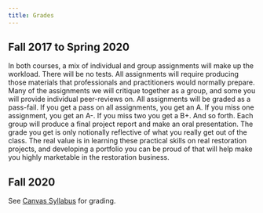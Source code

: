 ```yaml
---
title: Grades
---
```


## Fall 2017 to Spring 2020

In both courses, a mix of individual and group assignments  will make up the workload. There will be no tests. All assignments will require producing those materials that professionals and practitioners would normally prepare.  Many of the assignments we will critique together as a group, and some you will provide individual peer-reviews on. All assignments will be graded as a pass-fail. If you get a pass on all assignments, you get an A. If you miss one assignment, you get an A-. If you miss two you get a B+. And so forth.  Each group will produce a final project report and make an oral presentation.  The grade you get is only notionally reflective of what you really get out of the class. The real value is in learning these practical skills on real restoration projects, and developing a portfolio you can be proud of that will help make you highly marketable in the restoration business. 

## Fall 2020
See [Canvas Syllabus](https://usu.instructure.com/courses/595866) for grading.